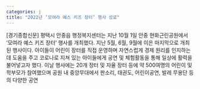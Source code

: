 ```yaml
---
categories: j
title: "2022년 ‘모여라 예스 키즈 장터’ 행사 성료"
---
```

[경기종합신문] 평택시 안중읍 행정복지센터는 지난 10월 1일 안중 현화근린공원에서 ‘모여라 예스 키즈 장터’ 행사를 개최했다. 지난 5월, 6월, 9월에 이은 마지막으로 개최된 행사이다. 아이들이 어린이 장터를 직접 운영하며 자연스럽게 경제 원리를 인지하는 데 도움을 주고 코로나로 지쳐 있는 아이들에게 공연 및 체험활동을 통해 일상에 활력을 불어넣고자 했다. 이날 행사에는 20개 장터 및 자율 장터 등에 약 500여명의 어린이 및 학부모가 참여했으며 공원 내 중앙무대에서 판소리, 태권도, 어린이공연, 발레 무용단 등의 다양한 공연